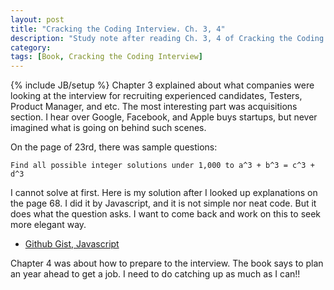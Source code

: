 ```yaml
---
layout: post
title: "Cracking the Coding Interview. Ch. 3, 4"
description: "Study note after reading Ch. 3, 4 of Cracking the Coding Interview by Gayle McDowell"
category: 
tags: [Book, Cracking the Coding Interview]
---
```

{% include JB/setup %}
Chapter 3 explained about what companies were looking at the interview for recruiting experienced candidates, Testers, Product Manager, and etc. The most interesting part was acquisitions section. I hear over Google, Facebook, and Apple buys startups, but never imagined what is going on behind such scenes. 

On the page of 23rd, there was sample questions:

	Find all possible integer solutions under 1,000 to a^3 + b^3 = c^3 + d^3

I cannot solve at first. Here is my solution after I looked up explanations on the page 68. I did it by Javascript, and it is not simple nor neat code. But it does what the question asks. I want to come back and work on this to seek more elegant way.

* [Github Gist, Javascript](https://gist.github.com/1kohei1/50a88f0f834903305c83)


Chapter 4 was about how to prepare to the interview. The book says to plan an year ahead to get a job. I need to do catching up as much as I can!!